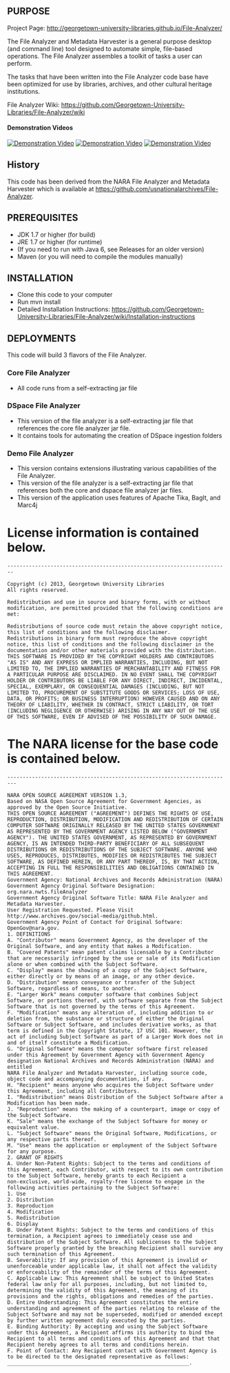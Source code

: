 ## PURPOSE
Project Page: http://georgetown-university-libraries.github.io/File-Analyzer/

The File Analyzer and Metadata Harvester is a general purpose desktop (and command line) 
tool designed to automate simple, file-based operations.  The File Analyzer assembles a toolkit of tasks a user can perform.

The tasks that have been written into the File Analyzer code base have been optimized for use by libraries, archives, 
and other cultural heritage institutions.

File Analyzer Wiki: https://github.com/Georgetown-University-Libraries/File-Analyzer/wiki

#### Demonstration Videos
[![Demonstration Video](https://i.ytimg.com/vi/kVi_k-HdH_4/1.jpg)](http://www.youtube.com/watch?v=kVi_k-HdH_4)
[![Demonstration Video](https://i.ytimg.com/vi/1I8n60ZrwHo/1.jpg)](http://www.youtube.com/watch?v=1I8n60ZrwHo)
[![Demonstration Video](https://i.ytimg.com/vi/5zYA04P0HPk/1000.jpg)](http://www.youtube.com/watch?v=5zYA04P0HPk)

## History

This code has been derived from the NARA File Analyzer and Metadata Harvester which is available at 
https://github.com/usnationalarchives/File-Analyzer.

## PREREQUISITES
- JDK 1.7 or higher (for build)
- JRE 1.7 or higher (for runtime)
- (If you need to run with Java 6, see Releases for an older version)
- Maven (or you will need to compile the modules manually)

## INSTALLATION
- Clone this code to your computer
- Run mvn install
- Detailed Installation Instructions: https://github.com/Georgetown-University-Libraries/File-Analyzer/wiki/Installation-instructions

## DEPLOYMENTS
This code will build 3 flavors of the File Analyzer.

### Core File Analyzer 
* All code runs from a self-extracting jar file

### DSpace File Analyzer
* This version of the file analyzer is a self-extracting jar file that references the core file analyzer jar file. 
* It contains tools for automating the creation of DSpace ingestion folders

### Demo File Analyzer
* This version contains extensions illustrating various capabilities of the File Analyzer.  
* This version of the file analyzer is a self-extracting jar file that references both the core and dspace file analyzer jar files.
* This version of the application uses features of Apache Tika, BagIt, and Marc4j
 
# License information is contained below.

    ------------------------------------------------------------------------
    
    Copyright (c) 2013, Georgetown University Libraries
    All rights reserved.
    
    Redistribution and use in source and binary forms, with or without modification, are permitted provided that the following conditions are met:
    
    Redistributions of source code must retain the above copyright notice, this list of conditions and the following disclaimer.
    Redistributions in binary form must reproduce the above copyright notice, this list of conditions and the following disclaimer in the documentation and/or other materials provided with the distribution.
    THIS SOFTWARE IS PROVIDED BY THE COPYRIGHT HOLDERS AND CONTRIBUTORS "AS IS" AND ANY EXPRESS OR IMPLIED WARRANTIES, INCLUDING, BUT NOT LIMITED TO, THE IMPLIED WARRANTIES OF MERCHANTABILITY AND FITNESS FOR A PARTICULAR PURPOSE ARE DISCLAIMED. IN NO EVENT SHALL THE COPYRIGHT HOLDER OR CONTRIBUTORS BE LIABLE FOR ANY DIRECT, INDIRECT, INCIDENTAL, SPECIAL, EXEMPLARY, OR CONSEQUENTIAL DAMAGES (INCLUDING, BUT NOT LIMITED TO, PROCUREMENT OF SUBSTITUTE GOODS OR SERVICES; LOSS OF USE, DATA, OR PROFITS; OR BUSINESS INTERRUPTION) HOWEVER CAUSED AND ON ANY THEORY OF LIABILITY, WHETHER IN CONTRACT, STRICT LIABILITY, OR TORT (INCLUDING NEGLIGENCE OR OTHERWISE) ARISING IN ANY WAY OUT OF THE USE OF THIS SOFTWARE, EVEN IF ADVISED OF THE POSSIBILITY OF SUCH DAMAGE.
    
# The NARA license for the base code is contained below.
    -------------------------------------------------------------------------
    
    NARA OPEN SOURCE AGREEMENT VERSION 1.3, 
    Based on NASA Open Source Agreement for Government Agencies, as approved by the Open Source Initiative. 
    THIS OPEN SOURCE AGREEMENT ("AGREEMENT") DEFINES THE RIGHTS OF USE,
    REPRODUCTION, DISTRIBUTION, MODIFICATION AND REDISTRIBUTION OF CERTAIN
    COMPUTER SOFTWARE ORIGINALLY RELEASED BY THE UNITED STATES GOVERNMENT
    AS REPRESENTED BY THE GOVERNMENT AGENCY LISTED BELOW ("GOVERNMENT
    AGENCY"). THE UNITED STATES GOVERNMENT, AS REPRESENTED BY GOVERNMENT
    AGENCY, IS AN INTENDED THIRD-PARTY BENEFICIARY OF ALL SUBSEQUENT
    DISTRIBUTIONS OR REDISTRIBUTIONS OF THE SUBJECT SOFTWARE. ANYONE WHO
    USES, REPRODUCES, DISTRIBUTES, MODIFIES OR REDISTRIBUTES THE SUBJECT
    SOFTWARE, AS DEFINED HEREIN, OR ANY PART THEREOF, IS, BY THAT ACTION,
    ACCEPTING IN FULL THE RESPONSIBILITIES AND OBLIGATIONS CONTAINED IN
    THIS AGREEMENT.
    Government Agency: National Archives and Records Administration (NARA)
    Government Agency Original Software Designation: org.nara.nwts.fileAnalyzer
    Government Agency Original Software Title: NARA File Analyzer and Metadata Harvester.
    User Registration Requested. Please Visit http://www.archives.gov/social-media/github.html.
    Government Agency Point of Contact for Original Software: OpenGov@nara.gov.
    1. DEFINITIONS
    A. "Contributor" means Government Agency, as the developer of the
    Original Software, and any entity that makes a Modification.
    B. "Covered Patents" mean patent claims licensable by a Contributor
    that are necessarily infringed by the use or sale of its Modification
    alone or when combined with the Subject Software.
    C. "Display" means the showing of a copy of the Subject Software,
    either directly or by means of an image, or any other device.
    D. "Distribution" means conveyance or transfer of the Subject
    Software, regardless of means, to another.
    E. "Larger Work" means computer software that combines Subject
    Software, or portions thereof, with software separate from the Subject
    Software that is not governed by the terms of this Agreement.
    F. "Modification" means any alteration of, including addition to or
    deletion from, the substance or structure of either the Original
    Software or Subject Software, and includes derivative works, as that
    term is defined in the Copyright Statute, 17 USC 101. However, the
    act of including Subject Software as part of a Larger Work does not in
    and of itself constitute a Modification.
    G. "Original Software" means the computer software first released
    under this Agreement by Government Agency with Government Agency
    designation National Archives and Records Administration (NARA) and entitled
    NARA File Analyzer and Metadata Harvester, including source code,
    object code and accompanying documentation, if any.
    H. "Recipient" means anyone who acquires the Subject Software under
    this Agreement, including all Contributors.
    I. "Redistribution" means Distribution of the Subject Software after a
    Modification has been made.
    J. "Reproduction" means the making of a counterpart, image or copy of
    the Subject Software.
    K. "Sale" means the exchange of the Subject Software for money or
    equivalent value.
    L. "Subject Software" means the Original Software, Modifications, or
    any respective parts thereof.
    M. "Use" means the application or employment of the Subject Software
    for any purpose.
    2. GRANT OF RIGHTS
    A. Under Non-Patent Rights: Subject to the terms and conditions of
    this Agreement, each Contributor, with respect to its own contribution
    to the Subject Software, hereby grants to each Recipient a
    non-exclusive, world-wide, royalty-free license to engage in the
    following activities pertaining to the Subject Software:
    1. Use
    2. Distribution
    3. Reproduction
    4. Modification
    5. Redistribution
    6. Display
    B. Under Patent Rights: Subject to the terms and conditions of this
    termination, a Recipient agrees to immediately cease use and
    distribution of the Subject Software. All sublicenses to the Subject
    Software properly granted by the breaching Recipient shall survive any
    such termination of this Agreement.
    B. Severability: If any provision of this Agreement is invalid or
    unenforceable under applicable law, it shall not affect the validity
    or enforceability of the remainder of the terms of this Agreement.
    C. Applicable Law: This Agreement shall be subject to United States
    federal law only for all purposes, including, but not limited to,
    determining the validity of this Agreement, the meaning of its
    provisions and the rights, obligations and remedies of the parties.
    D. Entire Understanding: This Agreement constitutes the entire
    understanding and agreement of the parties relating to release of the
    Subject Software and may not be superseded, modified or amended except
    by further written agreement duly executed by the parties.
    E. Binding Authority: By accepting and using the Subject Software
    under this Agreement, a Recipient affirms its authority to bind the
    Recipient to all terms and conditions of this Agreement and that that
    Recipient hereby agrees to all terms and conditions herein.
    F. Point of Contact: Any Recipient contact with Government Agency is
    to be directed to the designated representative as follows:
    ___________________________________________________________.

